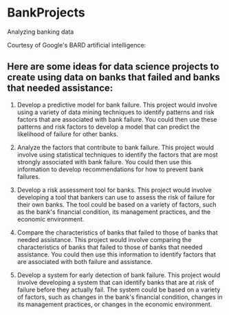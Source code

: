 # BankProjects
Analyzing banking data


Courtesy of Google's BARD artificial intelligence:

## Here are some ideas for data science projects to create using data on banks that failed and banks that needed assistance:

1. Develop a predictive model for bank failure. This project would involve using a variety of data mining techniques to identify patterns and risk factors that are associated with bank failure. You could then use these patterns and risk factors to develop a model that can predict the likelihood of failure for other banks.

2. Analyze the factors that contribute to bank failure. This project would involve using statistical techniques to identify the factors that are most strongly associated with bank failure. You could then use this information to develop recommendations for how to prevent bank failures.

3. Develop a risk assessment tool for banks. This project would involve developing a tool that bankers can use to assess the risk of failure for their own banks. The tool could be based on a variety of factors, such as the bank's financial condition, its management practices, and the economic environment.

4. Compare the characteristics of banks that failed to those of banks that needed assistance. This project would involve comparing the characteristics of banks that failed to those of banks that needed assistance. You could then use this information to identify factors that are associated with both failure and assistance.

5. Develop a system for early detection of bank failure. This project would involve developing a system that can identify banks that are at risk of failure before they actually fail. The system could be based on a variety of factors, such as changes in the bank's financial condition, changes in its management practices, or changes in the economic environment.
